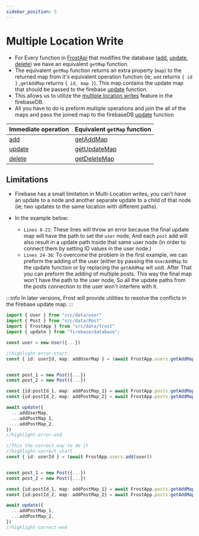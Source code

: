 ```yaml
---
sidebar_position: 5
---
```


# Multiple Location Write

- For Every function in [FrostApi](/api/classes/FrostApi) that modifies the database ([add](/api/classes/FrostApi#add), [update](/api/classes/FrostApi#update), [delete](/api/classes/FrostApi#delete)) we have an equivalent `getMap` function.
- The equivalent `getMap` function returns an extra property (`map`) to the returned map from it's equivalent operation function (ie; `add` returns `{ id }` ,`getAddMap` returns `{ id, map }`). This map contains the update map that should be passed to the firebase [update](https://firebase.google.com/docs/reference/js/database#update) function.
- This allows us to utilize the [multiple location writes](https://firebase.blog/posts/2015/09/introducing-multi-location-updates-and_86) feature in the firebaseDB.
- All you have to do is preform multiple operations and join the all of the maps and pass the joined map to the firebaseDB [update](https://firebase.google.com/docs/reference/js/database#update) function

|Immediate operation| Equivalent `getMap` function|
| ----------------- | --------------------------- |
| [add](/api/classes/FrostApi#add)| [getAddMap](/api/classes/FrostApi#getAddMap) |
| [update](/api/classes/FrostApi#update)| [getUpdateMap](/api/classes/FrostApi#getUpdateMap) |
| [delete](/api/classes/FrostApi#delete)| [getDeleteMap](/api/classes/FrostApi#getDeleteMap) |

## Limitations

- Firebase has a small limitation in Multi-Location writes, you can't have an update to a node and another separate update to a child of that node (ie; two updates to the same location with different paths).

- In the example below:
  - `Lines 8-21`: These lines will throw an error because the final update map will have the path to set the `user` node, And each `post` add will also result in a update path inside that same user node (in order to connect them by setting ID values in the user node.)
  - `Lines 24-36`: To overcome the problem in the first example, we can preform the adding of the user (either by passing the `UserAddMap` to the update function or by replacing the `getAddMap` wit `add`). After That you can preform the adding of multiple posts. This way the final map won't have the path to the user node, So all the update paths from the posts connection to the user won't interfere with it.

:::info
In later versions, Frost will provide utilities to resolve the conflicts in the firebase update map.
:::

```ts title=src/index.ts showLineNumbers
import { User } from "src/data/user"
import { Post } from "src/data/Post"
import { FrostApp } from "src/data/frost"
import { update } from "firebase/database";

const user = new User({...})

//highlight-error-start
const { id: userId, map: addUserMap } = (await FrostApp.users.getAddMap(user))


const post_1 = new Post({...})
const post_2 = new Post({...})

const {id:postId_1, map: addPostMap_1} = await FrostApp.posts.getAddMap(post_1,{'user':userId})
const {id:postId_2, map: addPostMap_2} = await FrostApp.posts.getAddMap(post_2,{'user':userId})

await update({
  ...addUserMap,
  ...addPostMap_1,
  ...addPostMap_2,
})
//highlight-error-end

//This the correct way to do it
//highlight-correct-start
const { id: userId } = (await FrostApp.users.add(user))


const post_1 = new Post({...})
const post_2 = new Post({...})

const {id:postId_1, map: addPostMap_1} = await FrostApp.posts.getAddMap(post_1,{'user':userId})
const {id:postId_2, map: addPostMap_2} = await FrostApp.posts.getAddMap(post_2,{'user':userId})

await update({
  ...addPostMap_1,
  ...addPostMap_2,
})
//highlight-correct-end

```
